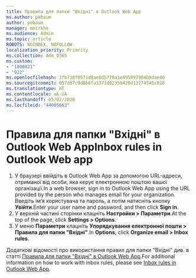 ```yaml
---
title: Правила для папки "Вхідні" в Outlook Web App
ms.author: pebaum
author: pebaum
manager: mnirkhe
ms.audience: Admin
ms.topic: article
ROBOTS: NOINDEX, NOFOLLOW
localization_priority: Priority
ms.collection: Adm_O365
ms.custom:
- "1800021"
- "922"
ms.openlocfilehash: 3fb738f0571d8ae8d5770a1e495897904b9dae46
ms.sourcegitcommit: 057d87c9d866fa1371d02350420d13774545c028
ms.translationtype: HT
ms.contentlocale: uk-UA
ms.lasthandoff: 05/02/2020
ms.locfileid: "44005663"
---
```

# <a name="inbox-rules-in-outlook-web-app"></a><span data-ttu-id="7bbd3-102">Правила для папки "Вхідні" в Outlook Web App</span><span class="sxs-lookup"><span data-stu-id="7bbd3-102">Inbox rules in Outlook Web app</span></span>

1. <span data-ttu-id="7bbd3-103">У браузері ввійдіть в Outlook Web App за допомогою URL-адреси, отриманої від особи, яка керує електронною поштою вашої організації.</span><span class="sxs-lookup"><span data-stu-id="7bbd3-103">In a web browser, sign in to Outlook Web App using the URL provided by the person who manages email for your organization.</span></span> <span data-ttu-id="7bbd3-104">Введіть ім’я користувача та пароль, а потім натисніть кнопку **Увійти**.</span><span class="sxs-lookup"><span data-stu-id="7bbd3-104">Enter your user name and password, and then click **Sign in**.</span></span>
2. <span data-ttu-id="7bbd3-105">У верхній частині сторінки клацніть **Настройки > Параметри**.</span><span class="sxs-lookup"><span data-stu-id="7bbd3-105">At the top of the page, click **Settings > Options**.</span></span>
3. <span data-ttu-id="7bbd3-106">У меню **Параметри** клацніть **Упорядкування електронної пошти > Правила для папки "Вхідні"**.</span><span class="sxs-lookup"><span data-stu-id="7bbd3-106">In **Options**, click **Organize email > Inbox rules**.</span></span>

<span data-ttu-id="7bbd3-107">Додаткові відомості про використання правил для папки "Вхідні" див. в статті [Правила для папки "Вхідні" в Outlook Web App](https://support.office.com/article/inbox-rules-in-outlook-web-app-edea3d17-00c9-434b-b9b7-26ee8d9f5622).</span><span class="sxs-lookup"><span data-stu-id="7bbd3-107">For additional information on how to work with inbox rules, please see [Inbox rules in Outlook Web App](https://support.office.com/article/inbox-rules-in-outlook-web-app-edea3d17-00c9-434b-b9b7-26ee8d9f5622).</span></span>
